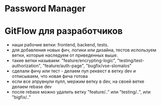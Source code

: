# Password Manager

# GitFlow для разработчиков
- наши рабочие ветки: frontend, backend, tests.
- для добавления новых фич, логики или дизайна, тестов используем ветки, которые наследуем от приведенных выше.
- такие ветки называем: "feature/encrypting-logic", "testing/test-authorization", "feature/auth-page", "bugfix/vse-slomalos"
- сделали фичу или тест - делаем пул реквест в ветку dev и отписываем, что новая фича готова
- если все апрувнули пулл, мержим ветку в dev, на своей ветке делаем rebase dev
- после rebase можно удалить ветку "feature/.." или "testing/..", или "bigfix/.."
